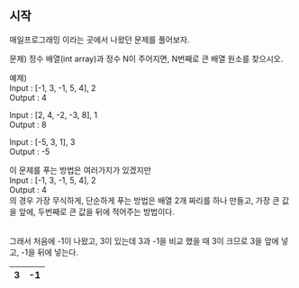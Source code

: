 ## 시작
매일프로그래밍 이라는 곳에서 나왔던 문제를 풀어보자. <br />

문제) 정수 배열(int array)과 정수 N이 주어지면, N번째로 큰 배열 원소를 찾으시오.

예제) <br />
Input : [-1, 3, -1, 5, 4], 2 <br />
Output : 4 <br />


Input : [2, 4, -2, -3, 8], 1 <br />
Output : 8 <br />


Input : [-5, 3, 1], 3 <br />
Output : -5 <br />

이 문제를 푸는 방법은 여러가지가 있겠지만 <br />
Input : [-1, 3, -1, 5, 4], 2 <br />
Output : 4 <br />
의 경우 가장 무식하게, 단순하게 푸는 방법은 배열 2개 짜리를 하나 만들고, 가장 큰 값을 앞에, 두번째로 큰 값을 뒤에 적어주는 방법이다. <br />

|||
|------|---|

그래서 처음에 -1이 나왔고, 3이 있는데 3과 -1을 비교 했을 때 3이 크므로 3을 앞에 넣고, -1을 뒤에 넣는다. <br />

|3|-1|
|------|---|
